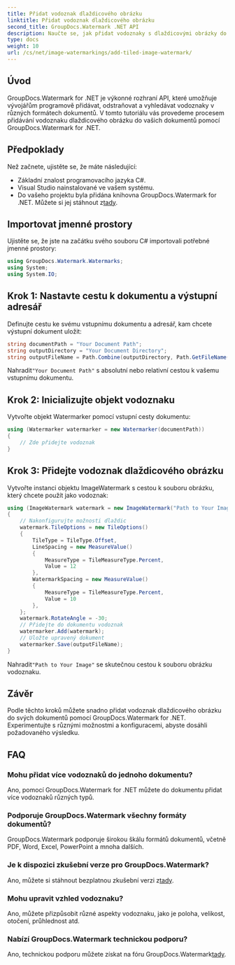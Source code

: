 ```yaml
---
title: Přidat vodoznak dlaždicového obrázku
linktitle: Přidat vodoznak dlaždicového obrázku
second_title: GroupDocs.Watermark .NET API
description: Naučte se, jak přidat vodoznaky s dlaždicovými obrázky do vašich dokumentů pomocí GroupDocs.Watermark for .NET. Snadné, efektivní a přizpůsobitelné.
type: docs
weight: 10
url: /cs/net/image-watermarkings/add-tiled-image-watermark/
---
```

## Úvod
GroupDocs.Watermark for .NET je výkonné rozhraní API, které umožňuje vývojářům programově přidávat, odstraňovat a vyhledávat vodoznaky v různých formátech dokumentů. V tomto tutoriálu vás provedeme procesem přidávání vodoznaku dlaždicového obrázku do vašich dokumentů pomocí GroupDocs.Watermark for .NET.
## Předpoklady
Než začnete, ujistěte se, že máte následující:
- Základní znalost programovacího jazyka C#.
- Visual Studio nainstalované ve vašem systému.
- Do vašeho projektu byla přidána knihovna GroupDocs.Watermark for .NET. Můžete si jej stáhnout z[tady](https://releases.groupdocs.com/Watermark/net/).

## Importovat jmenné prostory
Ujistěte se, že jste na začátku svého souboru C# importovali potřebné jmenné prostory:
```csharp
using GroupDocs.Watermark.Watermarks;
using System;
using System.IO;
```
## Krok 1: Nastavte cestu k dokumentu a výstupní adresář
Definujte cestu ke svému vstupnímu dokumentu a adresář, kam chcete výstupní dokument uložit:
```csharp
string documentPath = "Your Document Path";
string outputDirectory = "Your Document Directory";
string outputFileName = Path.Combine(outputDirectory, Path.GetFileName(documentPath));
```
 Nahradit`"Your Document Path"` s absolutní nebo relativní cestou k vašemu vstupnímu dokumentu.
## Krok 2: Inicializujte objekt vodoznaku
Vytvořte objekt Watermarker pomocí vstupní cesty dokumentu:
```csharp
using (Watermarker watermarker = new Watermarker(documentPath))
{
    // Zde přidejte vodoznak
}
```
## Krok 3: Přidejte vodoznak dlaždicového obrázku
Vytvořte instanci objektu ImageWatermark s cestou k souboru obrázku, který chcete použít jako vodoznak:
```csharp
using (ImageWatermark watermark = new ImageWatermark("Path to Your Image"))
{
    // Nakonfigurujte možnosti dlaždic
    watermark.TileOptions = new TileOptions()
    {
        TileType = TileType.Offset,
        LineSpacing = new MeasureValue()
        {
            MeasureType = TileMeasureType.Percent,
            Value = 12
        },
        WatermarkSpacing = new MeasureValue()
        {
            MeasureType = TileMeasureType.Percent,
            Value = 10
        },
    };
    watermark.RotateAngle = -30;
    // Přidejte do dokumentu vodoznak
    watermarker.Add(watermark);
    // Uložte upravený dokument
    watermarker.Save(outputFileName);
}
```
 Nahradit`"Path to Your Image"` se skutečnou cestou k souboru obrázku vodoznaku.

## Závěr
Podle těchto kroků můžete snadno přidat vodoznak dlaždicového obrázku do svých dokumentů pomocí GroupDocs.Watermark for .NET. Experimentujte s různými možnostmi a konfiguracemi, abyste dosáhli požadovaného výsledku.
## FAQ
### Mohu přidat více vodoznaků do jednoho dokumentu?
Ano, pomocí GroupDocs.Watermark for .NET můžete do dokumentu přidat více vodoznaků různých typů.
### Podporuje GroupDocs.Watermark všechny formáty dokumentů?
GroupDocs.Watermark podporuje širokou škálu formátů dokumentů, včetně PDF, Word, Excel, PowerPoint a mnoha dalších.
### Je k dispozici zkušební verze pro GroupDocs.Watermark?
 Ano, můžete si stáhnout bezplatnou zkušební verzi z[tady](https://releases.groupdocs.com/).
### Mohu upravit vzhled vodoznaku?
Ano, můžete přizpůsobit různé aspekty vodoznaku, jako je poloha, velikost, otočení, průhlednost atd.
### Nabízí GroupDocs.Watermark technickou podporu?
 Ano, technickou podporu můžete získat na fóru GroupDocs.Watermark[tady](https://forum.groupdocs.com/c/watermark/19).